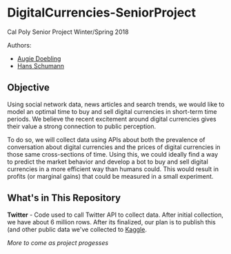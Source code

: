 # DigitalCurrencies-SeniorProject
Cal Poly Senior Project Winter/Spring 2018

Authors:
* [Augie Doebling](https://github.com/AugieDoebling)
* [Hans Schumann](https://github.com/HSchumann)

## Objective
Using social network data, news articles and search trends, we would like to model an optimal time to buy and sell digital currencies in short-term time periods. We believe the recent excitement around digital currencies gives their value a strong connection to public perception.

To do so, we will collect data using APIs about both the prevalence of conversation about digital currencies and the prices of digital currencies in those same cross-sections of time.  Using this, we could ideally find a way to predict the market behavior and develop a bot to buy and sell digital currencies in a more efficient way than humans could.  This would result in profits (or marginal gains) that could be measured in a small experiment.

## What's in This Repository
**Twitter** - Code used to call Twitter API to collect data. After initial collection, we have about 6 million rows. After its finalized, our plan is to publish this (and other public data we've collected to [Kaggle](https://www.kaggle.com/datasets).

*More to come as project progesses*
